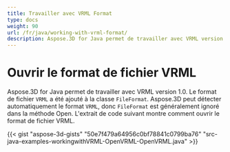 ```yaml
---
title: Travailler avec VRML Format
type: docs
weight: 90
url: /fr/java/working-with-vrml-format/
description: Aspose.3D for Java permet de travailler avec VRML version 1.0. Le format de fichier VRML a été ajouté à la classe FileFormat. Aspose.3D peut détecter automatiquement le format VRML, de sorte que le FileFormat est généralement ignoré dans la méthode Open.
---
```

#  **Ouvrir le format de fichier VRML**
Aspose.3D for Java permet de travailler avec VRML version 1.0. Le format de fichier `VRML` a été ajouté à la classe `FileFormat`. Aspose.3D peut détecter automatiquement le format `VRML`, donc `FileFormat` est généralement ignoré dans la méthode Open. L'extrait de code suivant montre comment ouvrir le format de fichier VRML.

{{< gist "aspose-3d-gists" "50e7f479a64956c0bf78841c0799ba76" "src-java-examples-workingwithVRML-OpenVRML-OpenVRML.java" >}}
